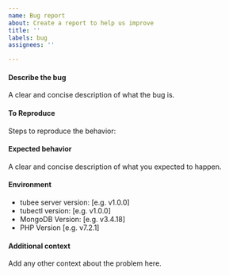 ```yaml
---
name: Bug report
about: Create a report to help us improve
title: ''
labels: bug
assignees: ''

---
```


#### Describe the bug
A clear and concise description of what the bug is.

#### To Reproduce
Steps to reproduce the behavior:

#### Expected behavior
A clear and concise description of what you expected to happen.

#### Environment
 - tubee server version: [e.g. v1.0.0]
 - tubectl version: [e.g. v1.0.0]
 - MongoDB Version: [e.g. v3.4.18]
 - PHP Version [e.g. v7.2.1]

#### Additional context
Add any other context about the problem here.
